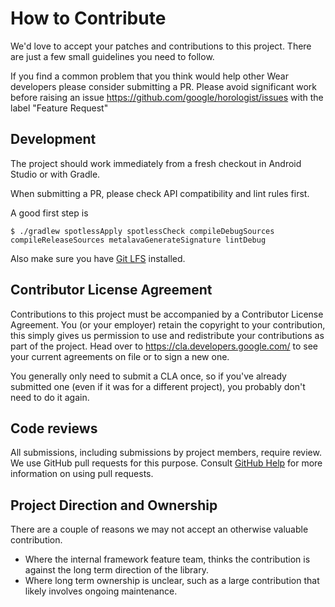# How to Contribute

We'd love to accept your patches and contributions to this project. There are
just a few small guidelines you need to follow.

If you find a common problem that you think would help other Wear developers
please consider submitting a PR. Please avoid significant work before raising
an issue https://github.com/google/horologist/issues with the label "Feature Request"

## Development

The project should work immediately from a fresh checkout in Android Studio or with Gradle.

When submitting a PR, please check API compatibility and lint rules first.

A good first step is 

```
$ ./gradlew spotlessApply spotlessCheck compileDebugSources compileReleaseSources metalavaGenerateSignature lintDebug
```

Also make sure you have [Git LFS]([url](https://git-lfs.github.com/)) installed.

## Contributor License Agreement

Contributions to this project must be accompanied by a Contributor License
Agreement. You (or your employer) retain the copyright to your contribution,
this simply gives us permission to use and redistribute your contributions as
part of the project. Head over to <https://cla.developers.google.com/> to see
your current agreements on file or to sign a new one.

You generally only need to submit a CLA once, so if you've already submitted one
(even if it was for a different project), you probably don't need to do it
again.

## Code reviews

All submissions, including submissions by project members, require review. We
use GitHub pull requests for this purpose. Consult
[GitHub Help](https://help.github.com/articles/about-pull-requests/) for more
information on using pull requests.

## Project Direction and Ownership

There are a couple of reasons we may not accept an otherwise valuable
contribution.

- Where the internal framework feature team, thinks the contribution is against the 
long term direction of the library.
- Where long term ownership is unclear, such as a large contribution that likely involves
ongoing maintenance.
